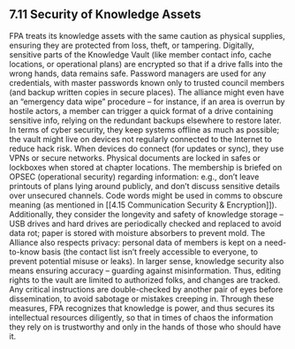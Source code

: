 ## 7.11 Security of Knowledge Assets

FPA treats its knowledge assets with the same caution as physical supplies, ensuring they are protected from loss, theft, or tampering. Digitally, sensitive parts of the Knowledge Vault (like member contact info, cache locations, or operational plans) are encrypted so that if a drive falls into the wrong hands, data remains safe. Password managers are used for any credentials, with master passwords known only to trusted council members (and backup written copies in secure places). The alliance might even have an “emergency data wipe” procedure – for instance, if an area is overrun by hostile actors, a member can trigger a quick format of a drive containing sensitive info, relying on the redundant backups elsewhere to restore later. In terms of cyber security, they keep systems offline as much as possible; the vault might live on devices not regularly connected to the Internet to reduce hack risk. When devices do connect (for updates or sync), they use VPNs or secure networks. Physical documents are locked in safes or lockboxes when stored at chapter locations. The membership is briefed on OPSEC (operational security) regarding information: e.g., don’t leave printouts of plans lying around publicly, and don’t discuss sensitive details over unsecured channels. Code words might be used in comms to obscure meaning (as mentioned in [[4.15 Communication Security & Encryption]]). Additionally, they consider the longevity and safety of knowledge storage – USB drives and hard drives are periodically checked and replaced to avoid data rot; paper is stored with moisture absorbers to prevent mold. The Alliance also respects privacy: personal data of members is kept on a need-to-know basis (the contact list isn’t freely accessible to everyone, to prevent potential misuse or leaks). In larger sense, knowledge security also means ensuring accuracy – guarding against misinformation. Thus, editing rights to the vault are limited to authorized folks, and changes are tracked. Any critical instructions are double-checked by another pair of eyes before dissemination, to avoid sabotage or mistakes creeping in. Through these measures, FPA recognizes that knowledge is power, and thus secures its intellectual resources diligently, so that in times of chaos the information they rely on is trustworthy and only in the hands of those who should have it.